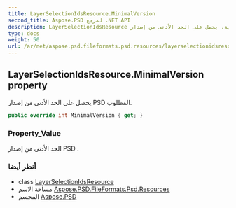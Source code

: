 ```yaml
---
title: LayerSelectionIdsResource.MinimalVersion
second_title: Aspose.PSD لمرجع .NET API
description: LayerSelectionIdsResource ملكية. يحصل على الحد الأدنى من إصدار PSD المطلوب.
type: docs
weight: 50
url: /ar/net/aspose.psd.fileformats.psd.resources/layerselectionidsresource/minimalversion/
---
```

## LayerSelectionIdsResource.MinimalVersion property

يحصل على الحد الأدنى من إصدار PSD المطلوب.

```csharp
public override int MinimalVersion { get; }
```

### Property_Value

الحد الأدنى من إصدار PSD .

### أنظر أيضا

* class [LayerSelectionIdsResource](../)
* مساحة الاسم [Aspose.PSD.FileFormats.Psd.Resources](../../layerselectionidsresource/)
* المجسم [Aspose.PSD](../../../)


